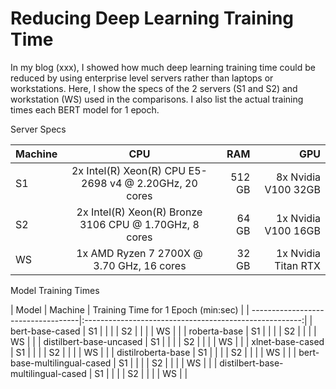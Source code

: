 # Reducing Deep Learning Training Time

In my blog (xxx), I showed how much deep learning training time could be reduced by using enterprise level servers rather than laptops or workstations.  Here, I show the specs of the 2 servers (S1 and S2) and workstation (WS) used in the comparisons.  I also list the actual training times each BERT model for 1 epoch.

Server Specs

| Machine  | CPU                                                    | RAM    | GPU                 |
| ---------|:------------------------------------------------------:| ------:| -------------------:|
| S1       | 2x Intel(R) Xeon(R) CPU E5-2698 v4 @ 2.20GHz, 20 cores | 512 GB | 8x Nvidia V100 32GB |
| S2       | 2x Intel(R) Xeon(R) Bronze 3106 CPU @ 1.70GHz, 8 cores |  64 GB | 1x Nvidia V100 16GB |
| WS       | 1x AMD Ryzen 7 2700X @ 3.70 GHz, 16 cores              |  32 GB | 1x Nvidia Titan RTX |


Model Training Times

| Model                              | Machine | Training Time for 1 Epoch (min:sec)          |
| -----------------------------------|:------------------------------------------------------:| 
| bert-base-cased                    | S1      | |
|                                    | S2      | |
|                                    | WS      | |
| roberta-base                       | S1      | |
|                                    | S2      | |
|                                    | WS      | |
| distilbert-base-uncased            | S1      | |
|                                    | S2      | |
|                                    | WS      | |
| xlnet-base-cased                   | S1      | |
|                                    | S2      | |
|                                    | WS      | |
| distilroberta-base                 | S1      | |
|                                    | S2      | |
|                                    | WS      | |
| bert-base-multilingual-cased       | S1      | |
|                                    | S2      | |
|                                    | WS      | |
| distilbert-base-multilingual-cased | S1      | |
|                                    | S2      | |
|                                    | WS      | |


